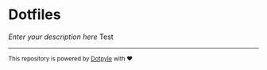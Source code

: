 # Dotfiles

*Enter your description here*
Test

<hr/><sub>This repository is powered by <a href="https://github.com/jorgebodega/dotpyle">Dotpyle</a> with ❤️</sub>
